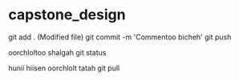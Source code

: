 # capstone_design
 
git add . (Modified file)
git commit -m 'Commentoo bicheh'
git push

oorchloltoo shalgah 
git status

hunii hiisen oorchlolt tatah 
git pull
